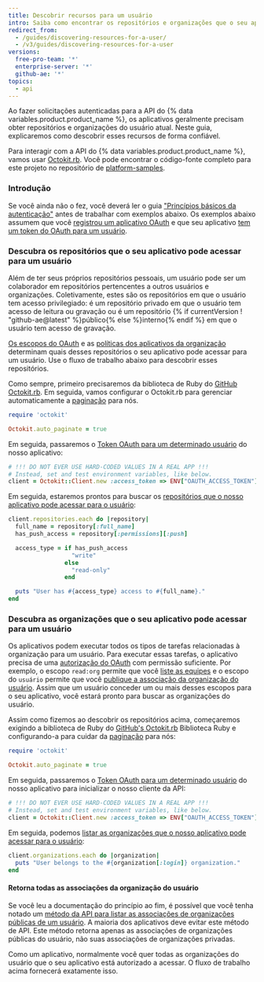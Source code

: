 ```yaml
---
title: Descobrir recursos para um usuário
intro: Saiba como encontrar os repositórios e organizações que o seu aplicativo pode acessar para um usuário de forma confiável para as suas solicitações autenticadas para a API REST.
redirect_from:
  - /guides/discovering-resources-for-a-user/
  - /v3/guides/discovering-resources-for-a-user
versions:
  free-pro-team: '*'
  enterprise-server: '*'
  github-ae: '*'
topics:
  - api
---
```


 

Ao fazer solicitações autenticadas para a API do {% data variables.product.product_name %}, os aplicativos geralmente precisam obter repositórios e organizações do usuário atual. Neste guia, explicaremos como descobrir esses recursos de forma confiável.

Para interagir com a API do {% data variables.product.product_name %}, vamos usar [Octokit.rb][octokit.rb]. Você pode encontrar o código-fonte completo para este projeto no repositório de [platform-samples][platform samples].

### Introdução

Se você ainda não o fez, você deverá ler o guia ["Princípios básicos da autenticação"][basics-of-authentication] antes de trabalhar com exemplos abaixo. Os exemplos abaixo assumem que você [registrou um aplicativo OAuth][register-oauth-app] e que seu aplicativo [tem um token do OAuth para um usuário][make-authenticated-request-for-user].

### Descubra os repositórios que o seu aplicativo pode acessar para um usuário

Além de ter seus próprios repositórios pessoais, um usuário pode ser um colaborador em repositórios pertencentes a outros usuários e organizações. Coletivamente, estes são os repositórios em que o usuário tem acesso privilegiado: é um repositório privado em que o usuário tem acesso de leitura ou gravação ou é um repositório {% if currentVersion ! "github-ae@latest" %}público{% else %}interno{% endif %} em que o usuário tem acesso de gravação.

[Os escopos do OAuth][scopes] e as [políticas dos aplicativos da organização][oap] determinam quais desses repositórios o seu aplicativo pode acessar para um usuário. Use o fluxo de trabalho abaixo para descobrir esses repositórios.

Como sempre, primeiro precisaremos da biblioteca de Ruby do [GitHub Octokit.rb][octokit.rb]. Em seguida, vamos configurar o Octokit.rb para gerenciar automaticamente a [paginação][pagination] para nós.

``` ruby
require 'octokit'

Octokit.auto_paginate = true
```

Em seguida, passaremos o [Token OAuth para um determinado usuário][make-authenticated-request-for-user] do nosso aplicativo:

``` ruby
# !!! DO NOT EVER USE HARD-CODED VALUES IN A REAL APP !!!
# Instead, set and test environment variables, like below.
client = Octokit::Client.new :access_token => ENV["OAUTH_ACCESS_TOKEN"]
```

Em seguida, estaremos prontos para buscar os [repositórios que o nosso aplicativo pode acessar para o usuário][list-repositories-for-current-user]:

``` ruby
client.repositories.each do |repository|
  full_name = repository[:full_name]
  has_push_access = repository[:permissions][:push]

  access_type = if has_push_access
                  "write"
                else
                  "read-only"
                end

  puts "User has #{access_type} access to #{full_name}."
end
```

### Descubra as organizações que o seu aplicativo pode acessar para um usuário

Os aplicativos podem executar todos os tipos de tarefas relacionadas à organização para um usuário. Para executar essas tarefas, o aplicativo precisa de uma [autorização do OAuth][scopes] com permissão suficiente. Por exemplo, o escopo `read:org` permite que você [liste as equipes][list-teams] e o escopo do `usuário` permite que você [publique a associação da organização do usuário][publicize-membership]. Assim que um usuário conceder um ou mais desses escopos para o seu aplicativo, você estará pronto para buscar as organizações do usuário.

Assim como fizemos ao descobrir os repositórios acima, começaremos exigindo a biblioteca de Ruby do [GitHub's Octokit.rb][octokit.rb] Biblioteca Ruby e configurando-a para cuidar da [paginação][pagination] para nós:

``` ruby
require 'octokit'

Octokit.auto_paginate = true
```

Em seguida, passaremos o [Token OAuth para um determinado usuário][make-authenticated-request-for-user] do nosso aplicativo para inicializar o nosso cliente da API:

``` ruby
# !!! DO NOT EVER USE HARD-CODED VALUES IN A REAL APP !!!
# Instead, set and test environment variables, like below.
client = Octokit::Client.new :access_token => ENV["OAUTH_ACCESS_TOKEN"]
```

Em seguida, podemos [listar as organizações que o nosso aplicativo pode acessar para o usuário][list-orgs-for-current-user]:

``` ruby
client.organizations.each do |organization|
  puts "User belongs to the #{organization[:login]} organization."
end
```

#### Retorna todas as associações da organização do usuário

Se você leu a documentação do princípio ao fim, é possível que você tenha notado um [método da API para listar as associações de organizações públicas de um usuário][list-public-orgs]. A maioria dos aplicativos deve evitar este método de API. Este método retorna apenas as associações de organizações públicas do usuário, não suas associações de organizações privadas.

Como um aplicativo, normalmente você quer todas as organizações do usuário que o seu aplicativo está autorizado a acessar. O fluxo de trabalho acima fornecerá exatamente isso.

[basics-of-authentication]: /rest/guides/basics-of-authentication
[list-public-orgs]: /rest/reference/orgs#list-organizations-for-a-user
[list-repositories-for-current-user]: /rest/reference/repos#list-repositories-for-the-authenticated-user
[list-orgs-for-current-user]: /rest/reference/orgs#list-organizations-for-the-authenticated-user
[list-teams]: /rest/reference/teams#list-teams
[make-authenticated-request-for-user]: /rest/guides/basics-of-authentication#making-authenticated-requests
[make-authenticated-request-for-user]: /rest/guides/basics-of-authentication#making-authenticated-requests
[oap]: https://developer.github.com/changes/2015-01-19-an-integrators-guide-to-organization-application-policies/
[octokit.rb]: https://github.com/octokit/octokit.rb
[octokit.rb]: https://github.com/octokit/octokit.rb
[octokit.rb]: https://github.com/octokit/octokit.rb
[pagination]: /rest#pagination
[platform samples]: https://github.com/github/platform-samples/tree/master/api/ruby/discovering-resources-for-a-user
[publicize-membership]: /rest/reference/orgs#set-public-organization-membership-for-the-authenticated-user
[register-oauth-app]: /rest/guides/basics-of-authentication#registering-your-app
[scopes]: /apps/building-oauth-apps/understanding-scopes-for-oauth-apps/
[scopes]: /apps/building-oauth-apps/understanding-scopes-for-oauth-apps/
